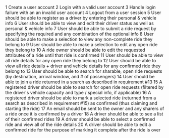 1	Create a user account
2	Login with a valid user account
3	Handle login failure with an an invalid user account
4	Logout from a user session
5	User should be able to register as a driver by entering their personal & vehicle info
6	User should be able to view and edit their driver status as well as personal & vehicle info 
7	User should be able to submit a ride request by specifying the required and any combination of the optional info
8	User should be able to make a selection to view any non-complete ride they belong to
9	User should be able to make a selection to edit any open ride they belong to
10	A ride owner should be able to edit the requested attributes of a ride until that ride is confirmed
11	User should be able to view all ride details for any open ride they belong to
12	User should be able to view all ride details + driver and vehicle details for any confirmed ride they belong to
13	User should be able to search for sharable, open ride requests (by destination, arrival window, and # of passengers)
14	User should be able to join a ride returned in a search as described in requirement #13
15	A registered driver should be able to search for open ride requests (filtered by the driver's vehicle capacity and type / special info, if applicable)
16	A registered driver should be able to mark a selected ride (returned from a search as described in requirement #15) as confirmed (thus claiming and starting the ride)
17	An email should be sent to the owner and any sharers of a ride once it is confirmed by a driver
18	A driver should be able to see a list of their confirmed rides
19	A driver should be able to select a confirmed ride and view all of the ride details
20	A driver should be able to edit a confirmed ride for the purpose of marking it complete after the ride is over
